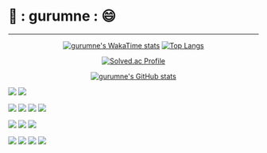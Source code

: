 <!--[![wakatime](https://wakatime.com/badge/user/018dc041-0d47-46b6-ac09-9a6ee20c82d8.svg)](https://wakatime.com/@018dc041-0d47-46b6-ac09-9a6ee20c82d8)-->

# 🌱 : gurumne : 😄
* * *

<!--
**D-buger/D-buger** is a ✨ _special_ ✨ repository because its `README.md` (this file) appears on your GitHub profile.

Here are some ideas to get you started:

- 🔭 I’m currently working on ...
- 🌱 I’m currently learning ...
- 👯 I’m looking to collaborate on ...
- 🤔 I’m looking for help with ...
- 💬 Ask me about ...
- 📫 How to reach me: ...
- 😄 Pronouns: ...
- ⚡ Fun fact: ...
-->
<div align="center">
  
[![gurumne's WakaTime stats](https://github-readme-stats.vercel.app/api/wakatime?username=gurumne)](https://github.com/anuraghazra/github-readme-stats)
[![Top Langs](https://github-readme-stats.vercel.app/api/top-langs/?username=D-buger&langs_count=5&layout=compact)](https://github.com/anuraghazra/github-readme-stats)

[![Solved.ac Profile](http://mazassumnida.wtf/api/generate_badge?boj=o3oduck)](https://solved.ac/o3oduck)

[![gurumne's GitHub stats](https://github-readme-stats.vercel.app/api?username=D-buger&count_private=true&show_icons=true&theme=radical)](https://github.com/anuraghazra/github-readme-stats)

</div>


<a href="https://blog.naver.com/o3oduck" target="_blank"><img src="https://img.shields.io/badge/blog-03C75A?style=flat-square&logo=naver&logoColor=white"/></a> <img src="https://img.shields.io/badge/o3oduck@naver.com-3CBDB1?style=flat-square&logo=gmail&logoColor=white"/></a>

<img src="https://img.shields.io/badge/C-A8B9CC?style=flat-square&logo=C&logoColor=white"/> <img src="https://img.shields.io/badge/C++-00599C?style=flat-square&logo=cplusplus&logoColor=white"/> <img src="https://img.shields.io/badge/CSharp-512BD4?style=flat-square&logo=csharp&logoColor=white"/> <img src="https://img.shields.io/badge/HTML-E34F26?style=flat-square&logo=html5&logoColor=white"/> 

<img src="https://img.shields.io/badge/Android-3DDC84?style=flat-square&logo=Android&logoColor=white"/> <img src="https://img.shields.io/badge/Unity-000000?style=flat-square&logo=unity&logoColor=white"/> <img src="https://img.shields.io/badge/UE-0E1128?style=flat-square&logo=unrealengine&logoColor=white"/>

<img src="https://img.shields.io/badge/Git-F05032?style=flat-square&logo=git&logoColor=white"/> <img src="https://img.shields.io/badge/VS-5C2D91?style=flat-square&logo=visualstudio&logoColor=white"/> <img src="https://img.shields.io/badge/SourceTree-0052CC?style=flat-square&logo=sourcetree&logoColor=white"/> <img src="https://img.shields.io/badge/MySql-4479A1?style=flat-square&logo=mysql&logoColor=white"/> 
